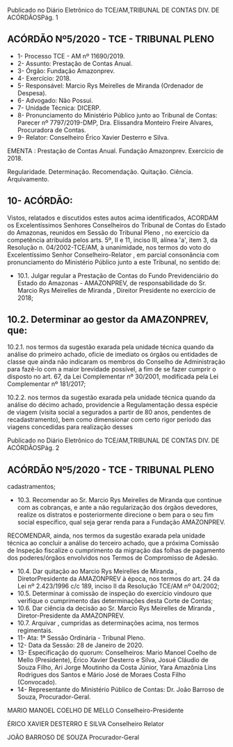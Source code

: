 Publicado  no  Diário  Eletrônico do TCE/AM,TRIBUNAL DE CONTAS DIV. DE ACÓRDÃOSPág. 1

## ACÓRDÃO Nº5/2020 - TCE - TRIBUNAL PLENO

- 1- Processo TCE - AM nº 11690/2019.
- 2- Assunto: Prestação de Contas Anual.
- 3- Órgão: Fundação Amazonprev.
- 4- Exercício: 2018.
- 5- Responsável: Marcio Rys Meirelles de Miranda (Ordenador de Despesa).
- 6- Advogado: Não Possui.
- 7- Unidade Técnica: DICERP.
- 8- Pronunciamento  do  Ministério  Público  junto  ao  Tribunal  de  Contas: Parecer  nº 7797/2019-DMP, Dra. Elissandra Monteiro Freire Alvares, Procuradora de Contas.
- 9- Relator: Conselheiro Érico Xavier Desterro e Silva.

EMENTA : Prestação  de  Contas  Anual.  Fundação Amazonprev. Exercício de 2018.

Regularidade. Determinação. Recomendação. Quitação. Ciência. Arquivamento.

## 10-  ACÓRDÃO:

Vistos, relatados e discutidos estes autos acima identificados, ACORDAM os Excelentíssimos Senhores Conselheiros do Tribunal de Contas do Estado do Amazonas, reunidos em Sessão do Tribunal Pleno , no exercício da competência atribuída pelos arts. 5º, II e 11, inciso III, alínea 'a', item 3, da Resolução n. 04/2002-TCE/AM, à unanimidade, nos termos do voto do Excelentíssimo Senhor Conselheiro-Relator , em parcial consonância com pronunciamento do Ministério Público junto a este Tribunal, no sentido de:

- 10.1. Julgar  regular a  Prestação  de  Contas  do   Fundo  Previdenciário  do Estado  do  Amazonas  -  AMAZONPREV,  de  responsabilidade  do Sr. Marcio Rys Meirelles de Miranda , Direitor Presidente no exercício de 2018;

## 10.2. Determinar ao gestor da AMAZONPREV, que:

10.2.1. nos termos da sugestão exarada pela unidade técnica quando da  análise  do  primeiro  achado,  oficie  de  imediato  os  órgãos  ou entidades de classe que  ainda não  indicaram os membros  do Conselho  de  Administração  para  fazê-lo  com  a  maior  brevidade possível,  a  fim  de  se  fazer  cumprir  o  disposto  no  art.  67,  da  Lei Complementar  nº  30/2001,  modificada  pela  Lei  Complementar  nº 181/2017;

10.2.2. nos termos da sugestão exarada pela unidade técnica quando da  análise  do  décimo  achado, providencie  a  Regulamentação  dessa espécie  de  viagem  (visita  social  a  segurados  a  partir  de  80  anos, pendentes  de  recadastramento), bem  como  dimensionar  com  certo rigor período das viagens concedidas para realização desses

Publicado  no  Diário  Eletrônico do TCE/AM,TRIBUNAL DE CONTAS DIV. DE ACÓRDÃOSPág. 2

## ACÓRDÃO Nº5/2020 - TCE - TRIBUNAL PLENO

cadastramentos;

- 10.3. Recomendar ao Sr.  Marcio Rys Meirelles de Miranda que continue com as cobranças, e ante a não regularização dos órgãos devedores, realize  os  distratos  e  posteriormente  direcione  o  bem  para  o  seu  fim social específico, qual seja gerar renda para a Fundação AMAZONPREV.

RECOMENDAR, ainda, nos termos da sugestão exarada pela unidade técnica  ao  concluir  a  análise  do  terceiro  achado,  que a  próxima Comissão de Inspeção fiscalize o cumprimento da migração das folhas de pagamento dos poderes/órgãos envolvidos nos Termos de Compromisso de Adesão.

- 10.4. Dar quitação ao Marcio Rys Meirelles de Miranda , DiretorPresidente da AMAZONPREV à época, nos termos do art. 24 da Lei nº 2.423/1996 c/c 189, inciso II da Resolução TCE/AM nº 04/2002;
- 10.5. Determinar à comissão  de  inspeção  do  exercício vindouro que verifique o cumprimento das determinações desta Corte de Contas;
- 10.6. Dar  ciência da  decisão ao  Sr.  Marcio  Rys  Meirelles  de  Miranda , Diretor-Presidente da AMAZONPREV.
- 10.7. Arquivar ,  cumpridas as determinações acima, nos termos regimentais.
- 11-  Ata: 1ª Sessão Ordinária - Tribunal Pleno.
- 12-  Data da Sessão: 28 de Janeiro de 2020.
- 13-  Especificação do quorum: Conselheiros: Mario Manoel Coelho de Mello (Presidente), Érico Xavier Desterro e Silva, Josué Cláudio de Souza Filho, Ari Jorge Moutinho da Costa Júnior, Yara Amazônia Lins Rodrigues dos Santos e Mário José de Moraes Costa Filho (Convocado).
- 14-  Representante  do  Ministério  Público  de  Contas: Dr. João  Barroso  de  Souza, Procurador-Geral.

MARIO MANOEL COELHO DE MELLO Conselheiro-Presidente

ÉRICO XAVIER DESTERRO E SILVA Conselheiro Relator

JOÃO BARROSO DE SOUZA Procurador-Geral